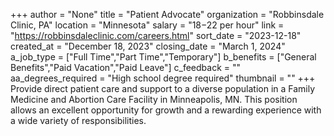 +++
author = "None"
title = "Patient Advocate"
organization = "Robbinsdale Clinic, PA"
location = "Minnesota"
salary = "$18-$22 per hour"
link = "https://robbinsdaleclinic.com/careers.html"
sort_date = "2023-12-18"
created_at = "December 18, 2023"
closing_date = "March 1, 2024"
a_job_type = ["Full Time","Part Time","Temporary"]
b_benefits = ["General Benefits","Paid Vacation","Paid Leave"]
c_feedback = ""
aa_degrees_required = "High school degree required"
thumbnail = ""
+++
Provide direct patient care and support to a diverse population in a Family Medicine and Abortion Care Facility in Minneapolis, MN.  This position allows an excellent opportunity for growth and a rewarding experience with a wide variety of responsibilities.